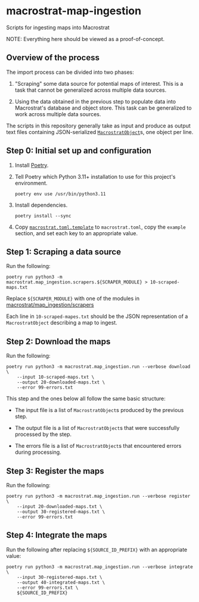 # macrostrat-map-ingestion

Scripts for ingesting maps into Macrostrat

NOTE: Everything here should be viewed as a proof-of-concept.


## Overview of the process

The import process can be divided into two phases:

1. "Scraping" some data source for potential maps of interest. This is
   a task that cannot be generalized across multiple data sources.

2. Using the data obtained in the previous step to populate data into
   Macrostrat's database and object store. This task can be generalized to
   work across multiple data sources.

The scripts in this repository generally take as input and produce as output
text files containing JSON-serialized
[`MacrostratObject`](macrostrat/map_ingestion/types.py)s, one object per line.


## Step 0: Initial set up and configuration

1. Install [Poetry](https://python-poetry.org/).

2. Tell Poetry which Python 3.11+ installation to use for this project's environment.

       poetry env use /usr/bin/python3.11

3. Install dependencies.

       poetry install --sync

4. Copy [`macrostrat.toml.template`](macrostrat.toml.template) to
   `macrostrat.toml`, copy the `example` section, and set each key to an
   appropriate value.


## Step 1: Scraping a data source

Run the following:

    poetry run python3 -m macrostrat.map_ingestion.scrapers.${SCRAPER_MODULE} > 10-scraped-maps.txt

Replace `${SCRAPER_MODULE}` with one of the modules in
[macrostrat/map_ingestion/scrapers](macrostrat/map_ingestion/scrapers)

Each line in `10-scraped-mapes.txt` should be the JSON representation of
a `MacrostratObject` describing a map to ingest.


## Step 2: Download the maps

Run the following:

    poetry run python3 -m macrostrat.map_ingestion.run --verbose download \
        --input 10-scraped-maps.txt \
        --output 20-downloaded-maps.txt \
        --error 99-errors.txt

This step and the ones below all follow the same basic structure:

* The input file is a list of `MacrostratObject`s produced by the previous
  step.

* The output file is a list of `MacrostratObject`s that were successfully
  processed by the step.

* The errors file is a list of `MacrostratObject`s that encountered errors
  during processing.


## Step 3: Register the maps

Run the following:

    poetry run python3 -m macrostrat.map_ingestion.run --verbose register \
        --input 20-downloaded-maps.txt \
        --output 30-registered-maps.txt \
        --error 99-errors.txt


## Step 4: Integrate the maps

Run the following after replacing `${SOURCE_ID_PREFIX}` with an appropriate
value:

    poetry run python3 -m macrostrat.map_ingestion.run --verbose integrate \
        --input 30-registered-maps.txt \
        --output 40-integrated-maps.txt \
        --error 99-errors.txt \
        ${SOURCE_ID_PREFIX}
